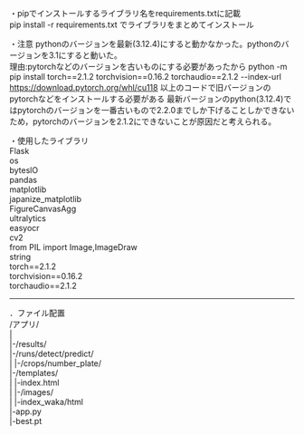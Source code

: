 ・pipでインストールするライブラリ名をrequirements.txtに記載  
pip install -r requirements.txt でライブラリをまとめてインストール  

・注意
pythonのバージョンを最新(3.12.4)にすると動かなかった。pythonのバージョンを3.1にすると動いた。  
理由:pytorchなどのバージョンを古いものにする必要があったから
    python -m pip install torch==2.1.2 torchvision==0.16.2 torchaudio==2.1.2 --index-url https://download.pytorch.org/whl/cu118
    以上のコードで旧バージョンのpytorchなどをインストールする必要がある
    最新バージョンのpython(3.12.4)ではpytorchのバージョンを一番古いもので2.2.0までしか下げることしかできないため，pytorchのバージョンを2.1.2にできないことが原因だと考えられる。


・使用したライブラリ  
Flask  
os  
byteslO  
pandas  
matplotlib  
japanize_matplotlib  
FigureCanvasAgg  
ultralytics  
easyocr  
cv2  
from PIL import Image,ImageDraw  
string  
torch==2.1.2  
torchvision==0.16.2  
torchaudio==2.1.2  
__________________________________

．ファイル配置  
/アプリ/  
|    
|-/results/  
|-/runs/detect/predict/  
|   |-/crops/number_plate/  
|-/templates/  
|   |-index.html  
|   |-/images/  
|   |-index_waka/html  
|-app.py  
|-best.pt  



